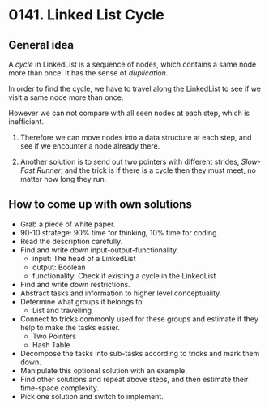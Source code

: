 # 0141. Linked List Cycle


## General idea
A *cycle* in LinkedList is a sequence of nodes, which contains a same node more than once. It has the sense of *duplication*.

In order to find the cycle, we have to travel along the LinkedList to see if we visit a same node more than once.

However we can not compare with all seen nodes at each step, which is inefficient.

1. Therefore we can move nodes into a data structure at each step, and see if we encounter a node already there.

2. Another solution is to send out two pointers with different strides, *Slow-Fast Runner*,
and the trick is if there is a cycle then they must meet, no matter how long they run.


## How to come up with own solutions
* Grab a piece of white paper.
* 90-10 stratege: 90% time for thinking, 10% time for coding.
* Read the description carefully.
* Find and write down input-output-functionality.
  - input: The head of a LinkedList
  - output: Boolean
  - functionality: Check if existing a cycle in the LinkedList
* Find and write down restrictions.
* Abstract tasks and information to higher level conceptuality.
* Determine what groups it belongs to.
  - List and travelling
* Connect to tricks commonly used for these groups and estimate if they help to make the tasks easier.
  - Two Pointers
  - Hash Table
* Decompose the tasks into sub-tasks according to tricks and mark them down.
* Manipulate this optional solution with an example.
* Find other solutions and repeat above steps, and then estimate their time-space complexity.
* Pick one solution and switch to implement.

